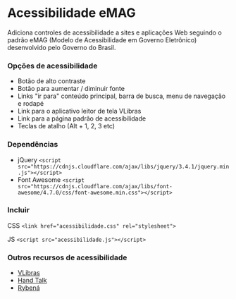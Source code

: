 # Acessibilidade eMAG

Adiciona controles de acessibilidade a sites e aplicações Web seguindo o padrão eMAG (Modelo de Acessibilidade em Governo Eletrônico) desenvolvido pelo Governo do Brasil.

### Opções de acessibilidade 

- Botão de alto contraste
- Botão para aumentar / diminuir fonte
- Links "ir para" conteúdo principal, barra de busca, menu de navegação e rodapé
- Link para o aplicativo leitor de tela VLibras
- Link para a página padrão de acessibilidade
- Teclas de atalho (Alt + 1, 2, 3 etc)

### Dependências

- jQuery `<script src="https://cdnjs.cloudflare.com/ajax/libs/jquery/3.4.1/jquery.min.js"></script>`
- Font Awesome `<script src="https://cdnjs.cloudflare.com/ajax/libs/font-awesome/4.7.0/css/font-awesome.min.css"></script>`

### Incluir

CSS `<link href="acessibilidade.css" rel="stylesheet">`

JS `<script src="acessibilidade.js"></script>`

### Outros recursos de acessibilidade

- [VLibras](http://www.vlibras.gov.br)
- [Hand Talk](https://www.handtalk.me/)
- [Rybená](http://portal.rybena.com.br)
